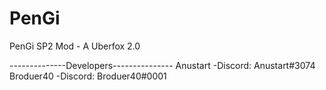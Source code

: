 # PenGi
PenGi SP2 Mod - A Uberfox 2.0 


--------------Developers---------------
Anustart 
-Discord: Anustart#3074
Broduer40
-Discord: Broduer40#0001
